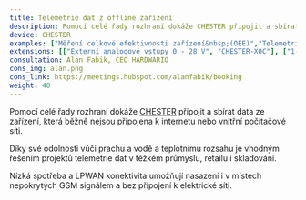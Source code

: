 ```yaml
---
title: Telemetrie dat z offline zařízení
description: Pomocí celé řady rozhraní dokáže CHESTER připojit a sbírat data ze zařízení, která běžně nejsou online. To umožňuje například online monitorovat stav průmyslových strojů.
device: CHESTER
examples: ["Měření celkové efektivnosti zařízení&nbsp;(OEE)","Telemetrie dat z brzdových systémů na velkorypadle v povrchovém dole","Monitoring katodové ochrany potrubí","Monitoring průmyslových vah"]
extensions: [["Externí analogové vstupy 0 - 28 V", "CHESTER-X0C"], ["1-Wire", "CHESTER-X1"], ["Proudová smyčka 4 - 20 mA","CHESTER-X4C"], ["Tenzometr", "CHESTER-X6"]]
consultation: Alan Fabik, CEO HARDWARIO
cons_img: alan.png
cons_link: https://meetings.hubspot.com/alanfabik/booking
weight: 40
---
```


Pomocí celé řady rozhraní dokáže [CHESTER](/cs/chester/) připojit a sbírat data ze zařízení, která běžně nejsou připojena k internetu nebo vnitřní počítačové síti.

Díky své odolnosti vůči prachu a vodě a teplotnímu rozsahu je vhodným řešením projektů telemetrie dat v těžkém průmyslu, retailu i skladování.

Nízká spotřeba a LPWAN konektivita umožňují nasazení i v místech nepokrytých GSM signálem a bez připojení k elektrické síti.
